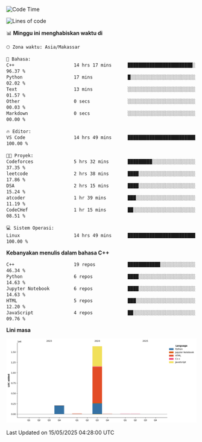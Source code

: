 <!--START_SECTION:waka-->
![Code Time](http://img.shields.io/badge/Code%20Time-210%20hrs%2052%20mins-blue)

![Lines of code](https://img.shields.io/badge/Sejak%20Hello%20World%20aku%20telah%20menulis-1.9%20million%20baris%20kode-blue)

📊 **Minggu ini menghabiskan waktu di** 

```text
🕑︎ Zona waktu: Asia/Makassar

💬 Bahasa: 
C++                      14 hrs 17 mins      ████████████████████████░   96.37 % 
Python                   17 mins             █░░░░░░░░░░░░░░░░░░░░░░░░   02.02 % 
Text                     13 mins             ░░░░░░░░░░░░░░░░░░░░░░░░░   01.57 % 
Other                    0 secs              ░░░░░░░░░░░░░░░░░░░░░░░░░   00.03 % 
Markdown                 0 secs              ░░░░░░░░░░░░░░░░░░░░░░░░░   00.00 % 

🔥 Editor: 
VS Code                  14 hrs 49 mins      █████████████████████████   100.00 % 

🐱‍💻 Proyek: 
Codeforces               5 hrs 32 mins       █████████░░░░░░░░░░░░░░░░   37.35 % 
leetcode                 2 hrs 38 mins       ████░░░░░░░░░░░░░░░░░░░░░   17.86 % 
DSA                      2 hrs 15 mins       ████░░░░░░░░░░░░░░░░░░░░░   15.24 % 
atcoder                  1 hr 39 mins        ███░░░░░░░░░░░░░░░░░░░░░░   11.19 % 
CodeCHef                 1 hr 15 mins        ██░░░░░░░░░░░░░░░░░░░░░░░   08.51 % 

💻 Sistem Operasi: 
Linux                    14 hrs 49 mins      █████████████████████████   100.00 % 
```

**Kebanyakan menulis dalam bahasa C++** 

```text
C++                      19 repos            ████████████░░░░░░░░░░░░░   46.34 % 
Python                   6 repos             ████░░░░░░░░░░░░░░░░░░░░░   14.63 % 
Jupyter Notebook         6 repos             ████░░░░░░░░░░░░░░░░░░░░░   14.63 % 
HTML                     5 repos             ███░░░░░░░░░░░░░░░░░░░░░░   12.20 % 
JavaScript               4 repos             ██░░░░░░░░░░░░░░░░░░░░░░░   09.76 % 
```



**Lini masa**

![Lines of Code chart](https://raw.githubusercontent.com/yusuf601/yusuf601/main/assets/bar_graph.png)


 Last Updated on 15/05/2025 04:28:00 UTC
<!--END_SECTION:waka-->
